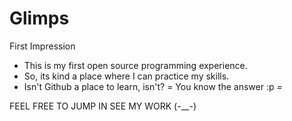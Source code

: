 # Glimps
First Impression

+ This is my first open source programming experience.
+ So, its kind a place where I can practice my skills.
+ Isn't Github a place to learn, isn't? *=* You know the answer :p *=*

FEEL FREE TO JUMP IN SEE MY WORK (-__-) 
